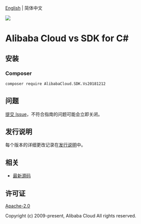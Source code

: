 [English](README.md) | 简体中文

![](https://aliyunsdk-pages.alicdn.com/icons/AlibabaCloud.svg)

# Alibaba Cloud vs SDK for C#

## 安装

### Composer

```bash
composer require AlibabaCloud.SDK.Vs20181212
```

## 问题

[提交 Issue](https://github.com/aliyun/alibabacloud-csharp-sdk/issues/new)，不符合指南的问题可能会立即关闭。

## 发行说明

每个版本的详细更改记录在[发行说明](./ChangeLog.md)中。

## 相关

* [最新源码](https://github.com/aliyun/alibabacloud-csharp-sdk/)

## 许可证

[Apache-2.0](http://www.apache.org/licenses/LICENSE-2.0)

Copyright (c) 2009-present, Alibaba Cloud All rights reserved.
